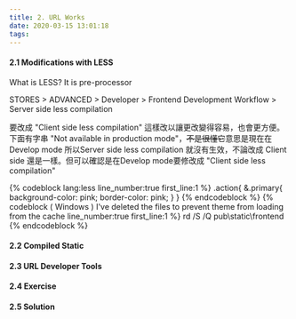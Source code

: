 ```yaml
---
title: 2. URL Works
date: 2020-03-15 13:01:18
tags:
---
```




#### 2.1 Modifications with LESS

What is LESS?
It is pre-processor

STORES > ADVANCED > Developer > Frontend Development Workflow > Server side less compilation

要改成 "Client side less compilation"
這樣改以讓更改變得容易，也會更方便。
下面有字串 "Not available in production mode"，~~不是很懂它~~意思是現在在Develop mode 所以Server side less compilation 就沒有生效，不論改成 Client side 還是一樣。但可以確認是在Develop mode要修改成 "Client side less compilation"


{% codeblock lang:less line_number:true first_line:1 %}
.action{
    &.primary{
    background-color: pink;
    border-color: pink;
    }
}
{% endcodeblock %}
{% codeblock ( Windows ) I've deleted the files to prevent theme from loading from the cache line_number:true first_line:1 %}
rd /S /Q pub\static\frontend
{% endcodeblock %}


#### 2.2 Compiled Static
#### 2.3 URL Developer Tools
#### 2.4 Exercise
#### 2.5 Solution